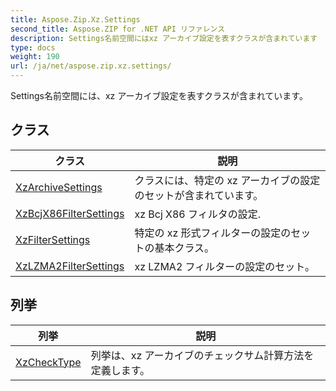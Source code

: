 ```yaml
---
title: Aspose.Zip.Xz.Settings
second_title: Aspose.ZIP for .NET API リファレンス
description: Settings名前空間にはxz アーカイブ設定を表すクラスが含まれています
type: docs
weight: 190
url: /ja/net/aspose.zip.xz.settings/
---
```

Settings名前空間には、xz アーカイブ設定を表すクラスが含まれています。

## クラス

| クラス | 説明 |
| --- | --- |
| [XzArchiveSettings](./xzarchivesettings/) | クラスには、特定の xz アーカイブの設定のセットが含まれています。 |
| [XzBcjX86FilterSettings](./xzbcjx86filtersettings/) | xz Bcj X86 フィルタの設定. |
| [XzFilterSettings](./xzfiltersettings/) | 特定の xz 形式フィルターの設定のセットの基本クラス。 |
| [XzLZMA2FilterSettings](./xzlzma2filtersettings/) | xz LZMA2 フィルターの設定のセット。 |
## 列挙

| 列挙 | 説明 |
| --- | --- |
| [XzCheckType](./xzchecktype/) | 列挙は、xz アーカイブのチェックサム計算方法を定義します。 |


